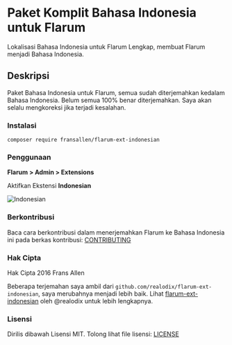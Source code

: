 # Paket Komplit Bahasa Indonesia untuk Flarum

Lokalisasi Bahasa Indonesia untuk Flarum Lengkap, membuat Flarum menjadi Bahasa Indonesia.

## Deskripsi

Paket Bahasa Indonesia untuk Flarum, semua sudah diterjemahkan kedalam Bahasa Indonesia. Belum semua 100% benar diterjemahkan. Saya akan selalu mengkoreksi jika terjadi kesalahan.

### Instalasi

```
composer require fransallen/flarum-ext-indonesian
```

### Penggunaan

**Flarum > Admin > Extensions**

Aktifkan Ekstensi **Indonesian**

![Indonesian](https://storage.googleapis.com/fransallencom.appspot.com/images/flarum-ext-indonesian.png)

### Berkontribusi

Baca cara berkontribusi dalam menerjemahkan Flarum ke Bahasa Indonesia ini pada berkas kontribusi: [CONTRIBUTING](https://github.com/fransallen/flarum-ext-indonesian/blob/master/CONTRIBUTING.md)

### Hak Cipta

Hak Cipta 2016 Frans Allen

Beberapa terjemahan saya ambil dari `github.com/realodix/flarum-ext-indonesian`, saya merubahnya menjadi lebih baik. Lihat [flarum-ext-indonesian](https://github.com/realodix/flarum-ext-indonesian) oleh @realodix untuk lebih lengkapnya.

### Lisensi

Dirilis dibawah Lisensi MIT. Tolong lihat file lisensi: [LICENSE](https://github.com/fransallen/flarum-ext-indonesian/blob/master/LICENSE)
